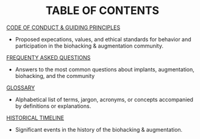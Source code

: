 <div align="center"> 

# TABLE OF CONTENTS 

</div>

[CODE OF CONDUCT & GUIDING PRINCIPLES](https://github.com/BiohackersDigital/KnowledgeBase/blob/main/CODE%20OF%20CONDUCT.md)

  - Proposed expecations, values, and ethical standards for behavior and participation in the biohacking & augmentation community.

[FREQUENTY ASKED QUESTIONS](https://github.com/BiohackersDigital/KnowledgeBase/blob/main/FREQUENTLY%20ASKED%20QUESTIONS.md)

  - Answers to the most common questions about implants, augmentation, biohacking, and the community

[GLOSSARY](https://github.com/BiohackersDigital/KnowledgeBase/blob/main/GLOSSARY.MD)

  - Alphabetical list of terms, jargon, acronyms, or concepts accompanied by definitions or explanations.

[HISTORICAL TIMELINE](https://github.com/BiohackersDigital/KnowledgeBase/blob/main/HISTORICAL%20TIMELINE.md)

  - Significant events in the history of the biohacking & augmentation. 

